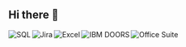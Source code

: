 ## Hi there 👋
<img align="left" alt="SQL" src="https://img.shields.io/badge/SQL-%2343853D.svg?&style=for-the-badge&logo=postgresql&logoColor=white" /> <img align="left" alt="Jira" src="https://img.shields.io/badge/Jira-%230A0FFF.svg?&style=for-the-badge&logo=jira&logoColor=white" /> <img align="left" alt="Excel" src="https://img.shields.io/badge/Excel-%23217346.svg?&style=for-the-badge&logo=microsoft-excel&logoColor=white" /> <img align="left" alt="IBM DOORS" src="https://img.shields.io/badge/IBM%20DOORS-%23007398.svg?&style=for-the-badge&logo=ibm&logoColor=white" /> <img align="left" alt="Office Suite" src="https://img.shields.io/badge/Office%20Suite-%23D83B01.svg?&style=for-the-badge&logo=microsoft-office&logoColor=white" /> <br><br>

<!--
**MikolajSowinski/MikolajSowinski** is a ✨ _special_ ✨ repository because its `README.md` (this file) appears on your GitHub profile.

Here are some ideas to get you started:

- 🔭 I’m currently working on ...
- 🌱 I’m currently learning ...
- 👯 I’m looking to collaborate on ...
- 🤔 I’m looking for help with ...
- 💬 Ask me about ...
- 📫 How to reach me: ...
- 😄 Pronouns: ...
- ⚡ Fun fact: ...
-->
